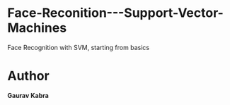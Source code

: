 # Face-Reconition---Support-Vector-Machines
 Face Recognition with SVM, starting from basics

# Author
**Gaurav Kabra**
